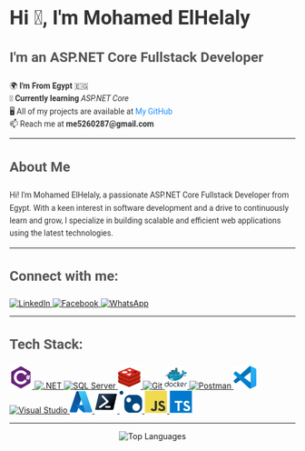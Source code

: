 <!-- Add Google Fonts link in your Markdown -->
<link href="https://fonts.googleapis.com/css2?family=Roboto:wght@400;700&display=swap" rel="stylesheet">

<h1 style="font-family: 'Roboto', sans-serif; font-size: 2.5em; text-align: left; color: #333;">Hi 👋, I'm Mohamed ElHelaly</h1>
<h3 style="font-family: 'Roboto', sans-serif; font-size: 1.75em; text-align: left; color: #555;">I'm an ASP.NET Core Fullstack Developer</h3>

<p style="font-family: 'Roboto', sans-serif; text-align: left; line-height: 1.6; color: #333;">
  🌍 <strong>I'm From Egypt</strong> 🇪🇬 <br>
  🌱 <strong>Currently learning</strong> <em>ASP.NET Core</em> <br>
  🖥️ All of my projects are available at <a href="https://github.com/NetNinjaEngineer" style="color: #1e90ff; text-decoration: none;">My GitHub</a> <br>
  📫 Reach me at <strong>me5260287@gmail.com</strong>
</p>

---

<h3 style="font-family: 'Roboto', sans-serif; font-size: 1.75em; text-align: left; color: #555;">About Me</h3>

<p style="font-family: 'Roboto', sans-serif; text-align: left; line-height: 1.6; color: #333;">
  Hi! I'm Mohamed ElHelaly, a passionate ASP.NET Core Fullstack Developer from Egypt. With a keen interest in software development and a drive to continuously learn and grow, I specialize in building scalable and efficient web applications using the latest technologies.
</p>

---

<h3 style="font-family: 'Roboto', sans-serif; font-size: 1.75em; text-align: left; color: #555;">Connect with me:</h3>
<p style="text-align: left;">
  <a href="https://www.linkedin.com/in/mohamed-elhelaly-251a33223/" target="blank">
    <img src="https://raw.githubusercontent.com/rahuldkjain/github-profile-readme-generator/master/src/images/icons/Social/linked-in-alt.svg" alt="LinkedIn" height="30" width="40" />
  </a>
  <a href="https://www.facebook.com/mohamed.elhelaly.50951/" target="blank">
    <img src="https://raw.githubusercontent.com/rahuldkjain/github-profile-readme-generator/master/src/images/icons/Social/facebook.svg" alt="Facebook" height="30" width="40" />
  </a>
  <a href="https://wa.me/201145753861" target="blank">
    <img src="https://upload.wikimedia.org/wikipedia/commons/6/6b/WhatsApp.svg" alt="WhatsApp" width="40" height="40"/>
  </a>
</p>

---

<h3 style="font-family: 'Roboto', sans-serif; font-size: 1.75em; text-align: left; color: #555;">Tech Stack:</h3>
<p style="text-align: left;">
  <a href="https://docs.microsoft.com/en-us/dotnet/csharp/" target="_blank">
    <img src="https://raw.githubusercontent.com/devicons/devicon/master/icons/csharp/csharp-plain.svg" alt="C#" width="40" height="40"/>
  </a>
  <a href="https://dotnet.microsoft.com/" target="_blank">
    <img src="https://img.icons8.com/?size=100&id=1BC75jFEBED6&format=png&color=000000" alt=".NET" width="40" height="40"/>
  </a>
  <a href="https://www.microsoft.com/en-us/sql-server" target="_blank">
    <img src="https://img.icons8.com/?size=100&id=laYYF3dV0Iew&format=png&color=000000" alt="SQL Server" width="40" height="40"/>
  </a>
  <a href="https://redis.io/" target="_blank">
    <img src="https://raw.githubusercontent.com/devicons/devicon/master/icons/redis/redis-original.svg" alt="Redis" width="40" height="40"/>
  </a>
  <a href="https://git-scm.com/" target="_blank">
    <img src="https://www.vectorlogo.zone/logos/git-scm/git-scm-icon.svg" alt="Git" width="40" height="40"/>
  </a>
  <a href="https://www.docker.com/" target="_blank">
    <img src="https://raw.githubusercontent.com/devicons/devicon/master/icons/docker/docker-original-wordmark.svg" alt="Docker" width="40" height="40"/>
  </a>
  <a href="https://postman.com" target="_blank">
    <img src="https://www.vectorlogo.zone/logos/getpostman/getpostman-icon.svg" alt="Postman" width="40" height="40"/>
  </a>
  <a href="https://code.visualstudio.com/" target="_blank">
    <img src="https://raw.githubusercontent.com/devicons/devicon/master/icons/vscode/vscode-original.svg" alt="VS Code" width="40" height="40"/>
  </a>
  <a href="https://visualstudio.microsoft.com/" target="_blank">
    <img src="https://visualstudio.microsoft.com/wp-content/uploads/2021/10/Product-Icon.svg" alt="Visual Studio" width="40" height="40"/>
  </a>
  <a href="https://azure.microsoft.com/" target="_blank">
    <img src="https://raw.githubusercontent.com/devicons/devicon/master/icons/azure/azure-original.svg" alt="Azure" width="40" height="40"/>
  </a>
  <a href="https://www.microsoft.com/en-us/powershell" target="_blank">
    <img src="https://raw.githubusercontent.com/devicons/devicon/master/icons/powershell/powershell-original.svg" alt="PowerShell" width="40" height="40"/>
  </a>
  <a href="https://www.nuget.org/" target="_blank">
    <img src="https://raw.githubusercontent.com/devicons/devicon/master/icons/nuget/nuget-original.svg" alt="NuGet" width="40" height="40"/>
  </a>
  <a href="https://developer.mozilla.org/en-US/docs/Web/JavaScript" target="_blank">
    <img src="https://raw.githubusercontent.com/devicons/devicon/master/icons/javascript/javascript-original.svg" alt="JavaScript" width="40" height="40"/>
  </a>
  <a href="https://www.typescriptlang.org/" target="_blank">
    <img src="https://raw.githubusercontent.com/devicons/devicon/master/icons/typescript/typescript-original.svg" alt="TypeScript" width="40" height="40"/>
  </a>
</p>

---

<p align="center">
  <img src="https://github-readme-stats.vercel.app/api/top-langs?username=netninjaengineer&show_icons=true&locale=en&layout=compact" alt="Top Languages" />
</p>
